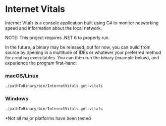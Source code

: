 # Internet Vitals
Internet Vitals is a console application built using C# to monitor networking speed and information about the local network.

NOTE: This project requires .NET 6 to properly run.

In the future, a binary may be released, but for now, you can build from source by opening in a multitude of IDEs or whatever your preferred method for creating executables. You can then run the binary (example below), and experience the program first-hand:

### macOS/Linux
```bash
./pathToBinary/bin/InternetVitals get-vitals
```

### Windows
```powershell
./pathToBinary/bin/InternetVitals get-vitals
```

*Not all major platforms have been tested